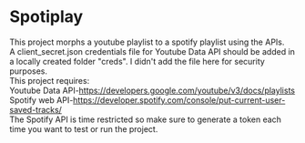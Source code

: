 # Spotiplay

This project morphs a youtube playlist to a spotify playlist using the APIs.<br/> 
A client_secret.json credentials file for Youtube Data API should be added in a locally created folder "creds". I didn't add the file here for security purposes.<br/> 
This project requires:<br/> 
Youtube Data API-https://developers.google.com/youtube/v3/docs/playlists<br/> 
Spotify web API-https://developer.spotify.com/console/put-current-user-saved-tracks/<br/> 
The Spotify API is time restricted so make sure to generate a token each time you want to test or run the project.
